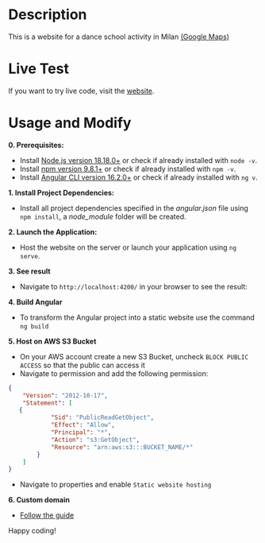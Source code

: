 # Description
This is a website for a dance school activity in Milan [(Google Maps)](https://maps.app.goo.gl/2aCSy8LbFXoEUWebA)

# Live Test
If you want to try live code, visit the [website](https://www.newstyledance.it/pre-menu).

# Usage and Modify
**0. Prerequisites:**

- Install [Node.js version 18.18.0+](https://nodejs.org/en/download/current) or check if already installed with `node -v`.
- Install [npm version 9.8.1+](https://docs.npmjs.com/downloading-and-installing-node-js-and-npm) or check if already installed with `npm -v`.
- Install [Angular CLI version 16.2.0+](https://angular.io/cli) or check if already installed with `ng v`.

**1. Install Project Dependencies:**
   
- Install all project dependencies specified in the *angular.json* file using `npm install`, a *node_module* folder will be created.

**2. Launch the Application:**

- Host the website on the server or launch your application using `ng serve`.

**3. See result**

- Navigate to `http://localhost:4200/` in your browser to see the result:

**4. Build Angular**

- To transform the Angular project into a static website use the command `ng build`

**5. Host on AWS S3 Bucket**

- On your AWS account create a new S3 Bucket, uncheck `BLOCK PUBLIC ACCESS` so that the public can access it
- Navigate to permission and add the following permission:
```json
{
    "Version": "2012-10-17",
    "Statement": [
   {
            "Sid": "PublicReadGetObject",
            "Effect": "Allow",
            "Principal": "*",
            "Action": "s3:GetObject",
            "Resource": "arn:aws:s3:::BUCKET_NAME/*"
        }
    ]
}
```
- Navigate to properties and enable `Static website hosting`
  
**6. Custom domain**

- [Follow the guide](https://dev.to/aws-builders/how-to-deploy-a-static-website-on-amazon-s3-with-route-53-3o6p)

Happy coding!
